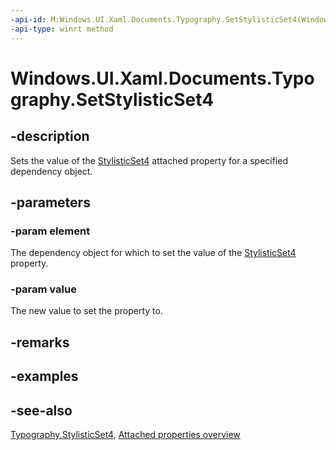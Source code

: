 ```yaml
---
-api-id: M:Windows.UI.Xaml.Documents.Typography.SetStylisticSet4(Windows.UI.Xaml.DependencyObject,System.Boolean)
-api-type: winrt method
---
```


<!-- Method syntax
public void SetStylisticSet4(Windows.UI.Xaml.DependencyObject element, System.Boolean value)
-->

# Windows.UI.Xaml.Documents.Typography.SetStylisticSet4

## -description
Sets the value of the [StylisticSet4](typography_stylisticset4.md) attached property for a specified dependency object.



## -parameters
### -param element
The dependency object for which to set the value of the [StylisticSet4](typography_stylisticset4.md) property.

### -param value
The new value to set the property to.

## -remarks

## -examples

## -see-also

[Typography.StylisticSet4](typography_stylisticset4.md), [Attached properties overview](/windows/uwp/xaml-platform/attached-properties-overview)
